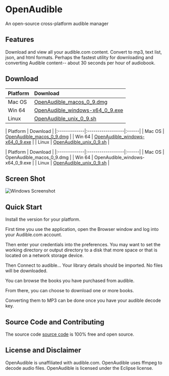 # OpenAudible
An open-source cross-platform audible manager

## Features
Download and view all your audible.com content. Convert to mp3, text list, json, and html formats.
Perhaps the fastest utility for downloading and converting Audible content-- about 30 seconds per hour of audiobook.

## Download
| Platform     | Download                    |
|:-------------|:----------------------------|
| Mac OS       | [OpenAudible_macos_0_9.dmg](https://github.com/openaudible/openaudible/releases/download/v0.9/OpenAudible_macos_0_9.dmg)               |
| Win 64       | [OpenAudible_windows-x64_0_9.exe](https://github.com/openaudible/openaudible/releases/download/v0.9/OpenAudible_windows-x64_0_9.exe)   |
| Linux        | [OpenAudible_unix_0_9.sh](https://github.com/openaudible/openaudible/releases/download/v0.9/OpenAudible_unix_0_9.sh)                   |

| Platform        | Download          |
|:-------------|:------------------|:------|
| Mac OS     | [OpenAudible_macos_0_9.dmg](https://github.com/openaudible/openaudible/releases/download/v0.9/OpenAudible_macos_0_9.dmg) |
| Win 64       | [OpenAudible_windows-x64_0_9.exe](https://github.com/openaudible/openaudible/releases/download/v0.9/OpenAudible_windows-x64_0_9.exe) |
| Linux        | [OpenAudible_unix_0_9.sh](https://github.com/openaudible/openaudible/releases/download/v0.9/OpenAudible_unix_0_9.sh) |


| Platform        | Download          |
|:-------------|:------------------|:------|
| Mac OS           | OpenAudible_macos_0_9.dmg  |
| Win 64           | OpenAudible_windows-x64_0_9.exe  |
| Linux            | [OpenAudible_unix_0_9.sh](https://github.com/openaudible/openaudible/releases/download/v0.9/OpenAudible_unix_0_9.sh) |

## Screen Shot
![Windows Screenshot](https://openaudible.github.io/images/open_audible_win.png)

## Quick Start
Install the version for your platform.

First time you use the application, open the Browser window and log into your Audible.com account.

Then enter your credentials into the preferences.
You may want to set the working directory or output directory to a disk that more space or that is located on a network storage device.

Then Connect to audible... Your library details should be imported. No files will be downloaded.

You can browse the books you have purchased from audible.

From there, you can choose to download one or more books.

Converting them to MP3 can be done once you have your audible decode key.

## Source Code and Contributing
The source code [source code](https://github.com/openaudible/openaudible) is 100% free and open source.   

## License and Disclaimer
OpenAudible is unaffiliated with audible.com.
OpenAudible uses ffmpeg to decode audio files.
OpenAudible is licensed under the Eclipse license.
